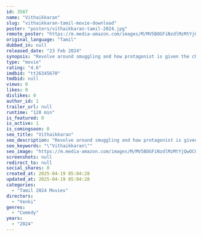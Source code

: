 ```yaml
---
id: 3587
name: "Vithaikkaran"
slug: "vithaikkaran-tamil-movie-download"
poster: "posters/vithaikkaran-tamil-2024.jpg"
remote_poster: "https://m.media-amazon.com/images/M/MV5BOGFiNzdlMzMtYjQwOC00ZGQ5LWFjNjEtYjRjMWZiYTJlM2I5XkEyXkFqcGc@._V1_SX300.jpg"
original_language: "Tamil"
dubbed_in: null
released_date: "23 Feb 2024"
synopsis: "Revolve around smuggling and how protagonist is given the charge to retrieve certain withheld goods."
type: "movie"
rating: "4.6"
imdbid: "tt26345670"
tmdbid: null
views: 0
likes: 0
dislikes: 0
author_id: 1
trailer_url: null
runtime: "128 min"
is_featured: 0
is_active: 1
is_comingsoon: 0
seo_title: "Vithaikkaran"
seo_description: "Revolve around smuggling and how protagonist is given the charge to retrieve certain withheld goods."
seo_keywords: "\"Vithaikkaran\""
seo_image: "https://m.media-amazon.com/images/M/MV5BOGFiNzdlMzMtYjQwOC00ZGQ5LWFjNjEtYjRjMWZiYTJlM2I5XkEyXkFqcGc@._V1_SX300.jpg"
screenshots: null
redirect_to: null
social_shares: 0
created_at: 2025-04-19 05:04:28
updated_at: 2025-04-19 05:04:28
categories:
  - "Tamil 2024 Movies"
directors:
  - "Venki"
genres:
  - "Comedy"
years:
  - "2024"
---
```


